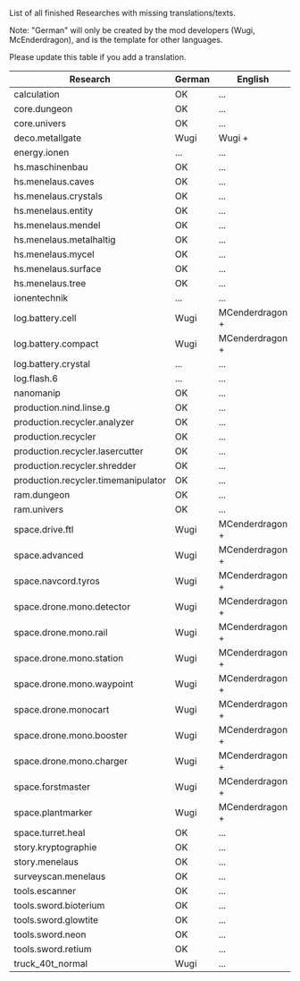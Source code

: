 List of all finished Researches with missing translations/texts.

Note: "German" will only be created by the mod developers (Wugi, McEnderdragon), and is the template for other languages.

Please update this table if you add a translation.

Research  | German | English | Portugese | French
--------- | ------ | ------- | --------- | ------
calculation | OK | ... | ... | ... 
core.dungeon | OK | ... | ... | ... 
core.univers | OK | ... | ... | ... 
deco.metallgate | Wugi | Wugi + | a22brad22 | ...
energy.ionen | ... | ... | ... | ... 
hs.maschinenbau | OK | ... | ... | ... 
hs.menelaus.caves | OK | ... | ... | ... 
hs.menelaus.crystals | OK | ... | ... | ... 
hs.menelaus.entity | OK | ... | ... | ... 
hs.menelaus.mendel | OK | ... | ... | ... 
hs.menelaus.metalhaltig | OK | ... | ... | ... 
hs.menelaus.mycel | OK | ... | ... | ... 
hs.menelaus.surface | OK | ... | ... | ... 
hs.menelaus.tree | OK | ... | ... | ... 
ionentechnik | ... | ... | ... | ... 
log.battery.cell | Wugi | MCenderdragon + | a22brad22 | ... 
log.battery.compact | Wugi | MCenderdragon + | a22brad22 | ... 
log.battery.crystal | ... | ... | ... | ... 
log.flash.6 | ... | ... | ... | ... 
nanomanip | OK | ... | ... | ... 
production.nind.linse.g | OK | ... | ... | ... 
production.recycler.analyzer | OK | ... | ... | ... 
production.recycler | OK | ... | ... | ... 
production.recycler.lasercutter | OK | ... | ... | ... 
production.recycler.shredder | OK | ... | ... | ... 
production.recycler.timemanipulator | OK | ... | ... | ... 
ram.dungeon | OK | ... | ... | ... 
ram.univers | OK | ... | ... | ... 
space.drive.ftl | Wugi | MCenderdragon + | a22brad22 | ...
space.advanced | Wugi | MCenderdragon + | a22brad22 | ...
space.navcord.tyros | Wugi | MCenderdragon + | a22brad22 | ...
space.drone.mono.detector | Wugi | MCenderdragon + | a22brad22 | ...
space.drone.mono.rail | Wugi | MCenderdragon + | a22brad22 | ...
space.drone.mono.station | Wugi | MCenderdragon + | a22brad22 | ...
space.drone.mono.waypoint | Wugi | MCenderdragon + | a22brad22 | ...
space.drone.monocart | Wugi | MCenderdragon + | a22brad22 | ...
space.drone.mono.booster | Wugi | MCenderdragon + | a22brad22 | ...
space.drone.mono.charger | Wugi | MCenderdragon + | a22brad22 | ...
space.forstmaster | Wugi | MCenderdragon + | a22brad22 | ...
space.plantmarker | Wugi | MCenderdragon + | a22brad22 | ...
space.turret.heal | OK | ... | ... | ... 
story.kryptographie | OK | ... | ... | ... 
story.menelaus | OK | ... | ... | ... 
surveyscan.menelaus | OK | ... | ... | ... 
tools.escanner | OK | ... | ... | ... 
tools.sword.bioterium | OK | ... | ... | ... 
tools.sword.glowtite | OK | ... | ... | ... 
tools.sword.neon | OK | ... | ... | ... 
tools.sword.retium | OK | ... | ... | ... 
truck_40t_normal | Wugi | ... | ... | ...
